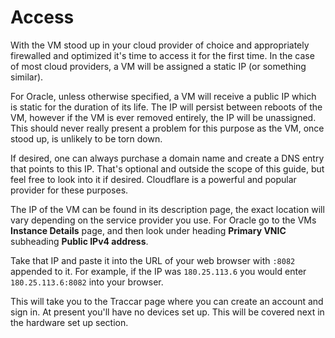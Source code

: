 # Access
With the VM stood up in your cloud provider of choice and appropriately firewalled and optimized it's time to access it for the first time. In the case of most cloud providers, a VM will be assigned a static IP (or something similar).

For Oracle, unless otherwise specified, a VM will receive a public IP which is static for the duration of its life. The IP will persist between reboots of the VM, however if the VM is ever removed entirely, the IP will be unassigned. This should never really present a problem for this purpose as the VM, once stood up, is unlikely to be torn down.

If desired, one can always purchase a domain name and create a DNS entry that points to this IP. That's optional and outside the scope of this guide, but feel free to look into it if desired. Cloudflare is a powerful and popular provider for these purposes.

The IP of the VM can be found in its description page, the exact location will vary depending on the service provider you use. For Oracle go to the VMs **Instance Details** page, and then look under heading **Primary VNIC** subheading **Public IPv4 address**.

Take that IP and paste it into the URL of your web browser with `:8082` appended to it. For example, if the IP was `180.25.113.6` you would enter `180.25.113.6:8082` into your browser.

This will take you to the Traccar page where you can create an account and sign in. At present you'll have no devices set up. This will be covered next in the hardware set up section.